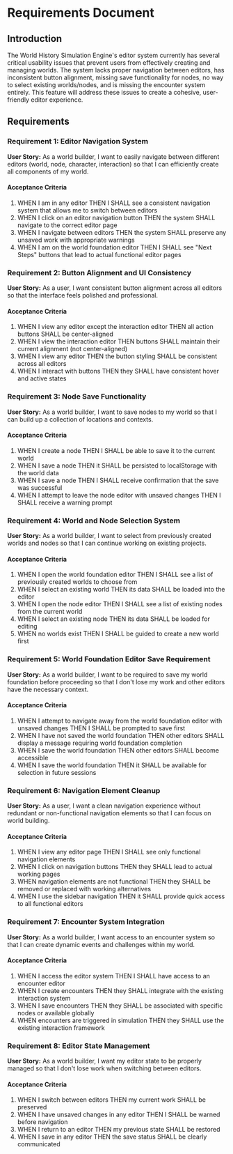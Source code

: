 # Requirements Document

## Introduction

The World History Simulation Engine's editor system currently has several critical usability issues that prevent users from effectively creating and managing worlds. The system lacks proper navigation between editors, has inconsistent button alignment, missing save functionality for nodes, no way to select existing worlds/nodes, and is missing the encounter system entirely. This feature will address these issues to create a cohesive, user-friendly editor experience.

## Requirements

### Requirement 1: Editor Navigation System

**User Story:** As a world builder, I want to easily navigate between different editors (world, node, character, interaction) so that I can efficiently create all components of my world.

#### Acceptance Criteria

1. WHEN I am in any editor THEN I SHALL see a consistent navigation system that allows me to switch between editors
2. WHEN I click on an editor navigation button THEN the system SHALL navigate to the correct editor page
3. WHEN I navigate between editors THEN the system SHALL preserve any unsaved work with appropriate warnings
4. WHEN I am on the world foundation editor THEN I SHALL see "Next Steps" buttons that lead to actual functional editor pages

### Requirement 2: Button Alignment and UI Consistency

**User Story:** As a user, I want consistent button alignment across all editors so that the interface feels polished and professional.

#### Acceptance Criteria

1. WHEN I view any editor except the interaction editor THEN all action buttons SHALL be center-aligned
2. WHEN I view the interaction editor THEN buttons SHALL maintain their current alignment (not center-aligned)
3. WHEN I view any editor THEN the button styling SHALL be consistent across all editors
4. WHEN I interact with buttons THEN they SHALL have consistent hover and active states

### Requirement 3: Node Save Functionality

**User Story:** As a world builder, I want to save nodes to my world so that I can build up a collection of locations and contexts.

#### Acceptance Criteria

1. WHEN I create a node THEN I SHALL be able to save it to the current world
2. WHEN I save a node THEN it SHALL be persisted to localStorage with the world data
3. WHEN I save a node THEN I SHALL receive confirmation that the save was successful
4. WHEN I attempt to leave the node editor with unsaved changes THEN I SHALL receive a warning prompt

### Requirement 4: World and Node Selection System

**User Story:** As a world builder, I want to select from previously created worlds and nodes so that I can continue working on existing projects.

#### Acceptance Criteria

1. WHEN I open the world foundation editor THEN I SHALL see a list of previously created worlds to choose from
2. WHEN I select an existing world THEN its data SHALL be loaded into the editor
3. WHEN I open the node editor THEN I SHALL see a list of existing nodes from the current world
4. WHEN I select an existing node THEN its data SHALL be loaded for editing
5. WHEN no worlds exist THEN I SHALL be guided to create a new world first

### Requirement 5: World Foundation Editor Save Requirement

**User Story:** As a world builder, I want to be required to save my world foundation before proceeding so that I don't lose my work and other editors have the necessary context.

#### Acceptance Criteria

1. WHEN I attempt to navigate away from the world foundation editor with unsaved changes THEN I SHALL be prompted to save first
2. WHEN I have not saved the world foundation THEN other editors SHALL display a message requiring world foundation completion
3. WHEN I save the world foundation THEN other editors SHALL become accessible
4. WHEN I save the world foundation THEN it SHALL be available for selection in future sessions

### Requirement 6: Navigation Element Cleanup

**User Story:** As a user, I want a clean navigation experience without redundant or non-functional navigation elements so that I can focus on world building.

#### Acceptance Criteria

1. WHEN I view any editor page THEN I SHALL see only functional navigation elements
2. WHEN I click on navigation buttons THEN they SHALL lead to actual working pages
3. WHEN navigation elements are not functional THEN they SHALL be removed or replaced with working alternatives
4. WHEN I use the sidebar navigation THEN it SHALL provide quick access to all functional editors

### Requirement 7: Encounter System Integration

**User Story:** As a world builder, I want access to an encounter system so that I can create dynamic events and challenges within my world.

#### Acceptance Criteria

1. WHEN I access the editor system THEN I SHALL have access to an encounter editor
2. WHEN I create encounters THEN they SHALL integrate with the existing interaction system
3. WHEN I save encounters THEN they SHALL be associated with specific nodes or available globally
4. WHEN encounters are triggered in simulation THEN they SHALL use the existing interaction framework

### Requirement 8: Editor State Management

**User Story:** As a world builder, I want my editor state to be properly managed so that I don't lose work when switching between editors.

#### Acceptance Criteria

1. WHEN I switch between editors THEN my current work SHALL be preserved
2. WHEN I have unsaved changes in any editor THEN I SHALL be warned before navigation
3. WHEN I return to an editor THEN my previous state SHALL be restored
4. WHEN I save in any editor THEN the save status SHALL be clearly communicated